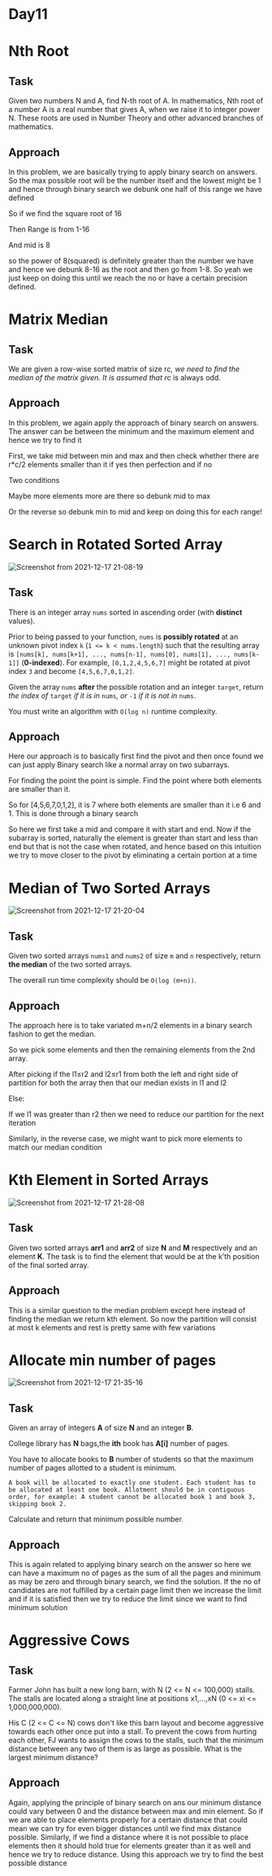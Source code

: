 # Day11

# Nth Root

## Task

Given two numbers N and A, find N-th root of A. In mathematics, Nth root of a number A is a real number that gives A, when we raise it to integer power N. These roots are used in Number Theory and other advanced branches of mathematics.

## Approach

In this problem, we are basically trying to apply binary search on answers. So the max possible root will be the number itself and the lowest might be 1 and hence through binary search we debunk one half of this range we have defined

So if we find the square root of 16

Then Range is from 1-16

And mid is 8 

so the power of 8(squared) is definitely greater than the number we have and hence we debunk 8-16 as the root and then go from 1-8. So yeah we just keep on doing this until we reach the no or have a certain precision defined.

# Matrix Median

## Task

We are given a row-wise sorted matrix of size r*c, we need to find the median of the matrix given. It is assumed that r*c is always odd.

## Approach

In this problem, we again apply the approach of binary search on answers. The answer can be between the minimum and the maximum element and hence we try to find it

First, we take mid between min and max and then check whether there are r*c/2 elements smaller than it if yes then perfection and if no

Two conditions

Maybe more elements more are there so debunk mid to max

Or the reverse so debunk min to mid and keep on doing this for each range!

# Search in Rotated Sorted Array
![Screenshot from 2021-12-17 21-08-19](https://user-images.githubusercontent.com/53506835/146577549-90c6c32b-6882-42c1-8421-d33e92145205.png)

## Task

There is an integer array `nums` sorted in ascending order (with **distinct** values).

Prior to being passed to your function, `nums` is **possibly rotated** at an unknown pivot index `k` (`1 <= k < nums.length`) such that the resulting array is `[nums[k], nums[k+1], ..., nums[n-1], nums[0], nums[1], ..., nums[k-1]]` (**0-indexed**). For example, `[0,1,2,4,5,6,7]` might be rotated at pivot index `3` and become `[4,5,6,7,0,1,2]`.

Given the array `nums` **after** the possible rotation and an integer `target`, return *the index of* `target` *if it is in* `nums`*, or* `-1` *if it is not in* `nums`.

You must write an algorithm with `O(log n)` runtime complexity.

## Approach

Here our approach is to basically first find the pivot and then once found we can just apply Binary search like a normal array on two subarrays.

For finding the point the point is simple. Find the point where both elements are smaller than it.

So for [4,5,6,7,0,1,2], it is 7 where both elements are smaller than it i.e 6 and 1. This is done through a binary search

So here we first take a mid and compare it with start and end. Now if the subarray is sorted, naturally the element is greater than start and less than end but that is not the case when rotated, and hence based on this intuition we try to move closer to the pivot by eliminating a certain portion at a time

# Median of Two Sorted Arrays
![Screenshot from 2021-12-17 21-20-04](https://user-images.githubusercontent.com/53506835/146577615-8140acbe-3d37-46d9-8699-e3b15742924d.png)

## Task

Given two sorted arrays `nums1` and `nums2` of size `m` and `n` respectively, return **the median** of the two sorted arrays.

The overall run time complexity should be `O(log (m+n))`.

## Approach

The approach here is to take variated m+n/2 elements in a binary search fashion to get the median.

So we pick some elements and then the remaining elements from the 2nd array.

After picking if the l1≤r2 and l2≤r1 from both the left and right side of partition for both the array then that our median exists in l1 and l2

Else:

If we l1 was greater than r2 then we need to reduce our partition for the next iteration

Similarly, in the reverse case, we might want to pick more elements to match our median condition

# Kth Element in Sorted Arrays
![Screenshot from 2021-12-17 21-28-08](https://user-images.githubusercontent.com/53506835/146577658-a34911ee-65ba-47e9-a2ea-ef8eeae5d65c.png)

## Task

Given two sorted arrays **arr1** and **arr2** of size **N** and **M** respectively and an element **K**. The task is to find the element that would be at the k’th position of the final sorted array.

## Approach

This is a similar question to the median problem except here instead of finding the median we return kth element. So now the partition will consist at most k elements and rest is pretty same with few variations

# Allocate min number of pages
![Screenshot from 2021-12-17 21-35-16](https://user-images.githubusercontent.com/53506835/146577699-b17ac0f3-894c-45d9-b700-25fca07900a5.png)

## Task

Given an array of integers **A** of size **N** and an integer **B**.

College library has **N** bags,the **ith** book has **A[i]** number of pages.

You have to allocate books to **B** number of students so that the maximum number of pages allotted to a student is minimum.

`A book will be allocated to exactly one student.
Each student has to be allocated at least one book.
Allotment should be in contiguous order, for example: A student cannot be allocated book 1 and book 3, skipping book 2.`

Calculate and return that minimum possible number.

## Approach

This is again related to applying binary search on the answer so here we can have a maximum no of pages as the sum of all the pages and minimum as may be zero and through binary search, we find the solution. If the no of candidates are not fulfilled by a certain page limit then we increase the limit and if it is satisfied then we try to reduce the limit since we want to find minimum solution

# Aggressive Cows

## Task

Farmer John has built a new long barn, with N (2 <= N <= 100,000) stalls. The stalls are located along a straight line at positions x1,...,xN (0 <= xi <= 1,000,000,000).

His C (2 <= C <= N) cows don't like this barn layout and become aggressive towards each other once put into a stall. To prevent the cows from hurting each other, FJ wants to assign the cows to the stalls, such that the minimum distance between any two of them is as large as possible.  What is the largest minimum distance?

## Approach

Again, applying the principle of binary search on ans our minimum distance could vary between 0 and the distance between max and min element. So if we are able to place elements properly for a certain distance that could mean we can try for even bigger distances until we find max distance possible. Similarly, if we find a distance where it is not possible to place elements then it should hold true for elements greater than it as well and hence we try to reduce distance. Using this approach we try to find the best possible distance
